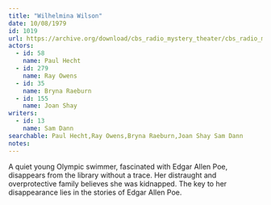 ```yaml
---
title: "Wilhelmina Wilson"
date: 10/08/1979
id: 1019
url: https://archive.org/download/cbs_radio_mystery_theater/cbs_radio_mystery_theater-1001-1050.zip/cbs_radio_mystery_theater-1001-1050%2Fcbsrmt_1019_wilhelmina_wilson.mp3
actors:  
  - id: 58
    name: Paul Hecht  
  - id: 279
    name: Ray Owens  
  - id: 35
    name: Bryna Raeburn  
  - id: 155
    name: Joan Shay
writers:  
  - id: 13
    name: Sam Dann
searchable: Paul Hecht,Ray Owens,Bryna Raeburn,Joan Shay Sam Dann
notes:  
---
```

A quiet young Olympic swimmer, fascinated with Edgar Allen Poe, disappears from the library without a trace. Her distraught and overprotective family believes she was kidnapped. The key to her disappearance lies in the stories of Edgar Allen Poe.